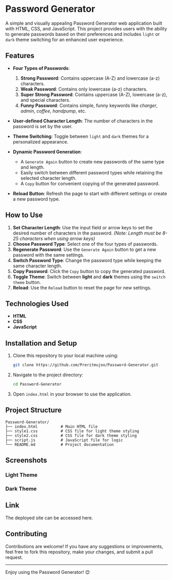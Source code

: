 # Password Generator

A simple and visually appealing Password Generator web application built with HTML, CSS, and JavaScript. This project provides users with the ability to generate passwords based on their preferences and includes `light` or `dark` theme switching for an enhanced user experience.

## Features

- **Four Types of Passwords**:

  1. **Strong Password**: Contains uppercase (A-Z) and lowercase (a-z) characters.
  2. **Weak Password**: Contains only lowercase (a-z) characters.
  3. **Super Strong Password**: Contains uppercase (A-Z), lowercase (a-z), and special characters.
  4. **Funny Password**: Contains simple, funny keywords like *charger*, *admin*, *coffee*, *handpump*, etc.

- **User-defined Character Length**: The number of characters in the password is set by the user.

- **Theme Switching**: Toggle between `light` and `dark` themes for a personalized appearance.

- **Dynamic Password Generation**:

  - A ```Generate Again``` button to create new passwords of the same type and length.
  - Easily switch between different password types while retaining the selected character length.
  - A `Copy` button for convenient copying of the generated password.

- **Reload Button**: Refresh the page to start with different settings or create a new password type.

## How to Use

1. **Set Character Length**: Use the input field or arrow keys to set the desired number of characters in the password. *(Note: Length must be 8-25 characters when using arrow keys)*
2. **Choose Password Type**: Select one of the four types of passwords.
3. **Regenerate Password**: Use the `Generate Again` button to get a new password with the same settings.
4. **Switch Password Type**: Change the password type while keeping the same character length.
5. **Copy Password**: Click the `Copy` button to copy the generated password.
6. **Toggle Theme**: Switch between **light** and **dark** themes using the `switch theme` button.
7. **Reload**: Use the `Reload` button to reset the page for new settings.

## Technologies Used

- **HTML**
- **CSS**
- **JavaScript**

## Installation and Setup

1. Clone this repository to your local machine using:
   ```bash
   git clone https://github.com/Preritmujoo/Password-Generator.git
   ```
2. Navigate to the project directory:
   ```bash
   cd Password-Generator
   ```
3. Open `index.html` in your browser to use the application.

## Project Structure

```
Password-Generator/
├── index.html          # Main HTML file
├── style1.css          # CSS file for light theme styling
├── style2.css          # CSS file for dark theme styling
├── script.js           # JavaScript file for logic
└── README.md           # Project documentation
```

## Screenshots

### Light Theme



### Dark Theme



## Link
The deployed site can be accessed here.


## Contributing

Contributions are welcome! If you have any suggestions or improvements, feel free to fork this repository, make your changes, and submit a pull request.

---

Enjoy using the Password Generator! 😊
